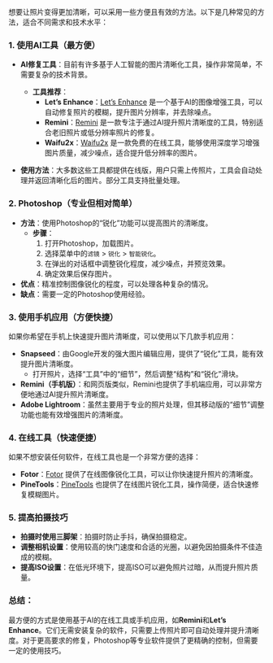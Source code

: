  
想要让照片变得更加清晰，可以采用一些方便且有效的方法。以下是几种常见的方法，适合不同需求和技术水平：

### 1. **使用AI工具（最方便）**
   - **AI修复工具**：目前有许多基于人工智能的图片清晰化工具，操作非常简单，不需要复杂的技术背景。
     - **工具推荐**：
       - **Let’s Enhance**：[Let’s Enhance](https://letsenhance.io/) 是一个基于AI的图像增强工具，可以自动修复照片的模糊，提升图片分辨率，并去除噪点。
       - **Remini**：[Remini](https://www.remini.ai/) 是一款专注于通过AI提升照片清晰度的工具，特别适合老旧照片或低分辨率照片的修复。
       - **Waifu2x**：[Waifu2x](https://waifu2x.udp.jp/) 是一款免费的在线工具，能够使用深度学习增强图片质量，减少噪点，适合提升低分辨率的图片。

   - **使用方法**：大多数这些工具都提供在线版，用户只需上传照片，工具会自动处理并返回清晰化后的图片。部分工具支持批量处理。

### 2. **Photoshop（专业但相对简单）**
   - **方法**：使用Photoshop的“锐化”功能可以提高图片的清晰度。
     - **步骤**：
       1. 打开Photoshop，加载图片。
       2. 选择菜单中的`滤镜` > `锐化` > `智能锐化`。
       3. 在弹出的对话框中调整锐化程度，减少噪点，并预览效果。
       4. 确定效果后保存图片。
   - **优点**：精准控制图像锐化的程度，可以处理各种复杂的情况。
   - **缺点**：需要一定的Photoshop使用经验。

### 3. **使用手机应用（方便快捷）**
   如果你希望在手机上快速提升图片清晰度，可以使用以下几款手机应用：
   - **Snapseed**：由Google开发的强大图片编辑应用，提供了“锐化”工具，能有效提升图片清晰度。
     - 打开照片，选择“工具”中的“细节”，然后调整“结构”和“锐化”滑块。
   - **Remini（手机版）**：和网页版类似，Remini也提供了手机端应用，可以非常方便地通过AI提升照片清晰度。
   - **Adobe Lightroom**：虽然主要用于专业的照片处理，但其移动版的“细节”调整功能也能有效增强图片的清晰度。

### 4. **在线工具（快速便捷）**
   如果不想安装任何软件，在线工具也是一个非常方便的选择：
   - **Fotor**：[Fotor](https://www.fotor.com/) 提供了在线图像锐化工具，可以让你快速提升照片的清晰度。
   - **PineTools**：[PineTools](https://pinetools.com/sharpen-image) 也提供了在线图片锐化工具，操作简便，适合快速修复模糊图片。

### 5. **提高拍摄技巧**
   - **拍摄时使用三脚架**：拍摄时防止手抖，确保拍摄稳定。
   - **调整相机设置**：使用较高的快门速度和合适的光圈，以避免因拍摄条件不佳造成的模糊。
   - **提高ISO设置**：在低光环境下，提高ISO可以避免照片过暗，从而提升照片质量。

### 总结：
最方便的方式是使用基于AI的在线工具或手机应用，如**Remini**和**Let’s Enhance**。它们无需安装复杂的软件，只需要上传照片即可自动处理并提升清晰度。对于更高要求的修复，Photoshop等专业软件提供了更精确的控制，但需要一定的使用技巧。